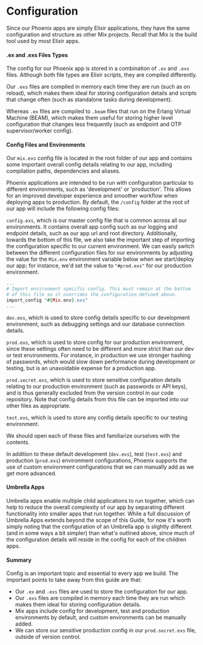 # Configuration

Since our Phoenix apps are simply Elixir applications, they  have the same configuration and structure as other Mix projects. Recall that Mix is the build tool used by most Elixir apps.

#### .ex and .exs Files Types

The config for our Phoenix app is stored in a combination of `.ex` and `.exs` files. Although both file types are Elixir scripts, they are compiled differently.

Our `.exs` files are compiled in memory each time they are run (such as on reload), which makes them ideal for storing configuration details and scripts that change often (such as standalone tasks during development).

Whereas `.ex` files are compiled to `.beam` files that run on the Erlang Virtual Machine (BEAM), which makes them useful for storing higher level configuration that changes less frequently (such as endpoint and OTP supervisor/worker config).


#### Config Files and Environments

Our `mix.exs` config file is located in the root folder of our app and contains some important overall config details relating to our app, including compilation paths, dependencies and aliases.

Phoenix applications are intended to be run with configuration particular to different environments, such as 'development' or 'production'. This allows for an improved developer experience and smoother workflow when deploying apps to production. By default, the `/config` folder at the root of our app will include the following config files:

`config.exs`, which is our master config file that is common across all our environments. It contains overall app config such as our logging and endpoint details, such as our app url and root directory. Additionally, towards the bottom of this file, we also take the important step of importing the configuration specific to our current environment.  We can easily switch between the different configuration files for our environments by adjusting the value for the `Mix.env` environment variable below when we start/deploy our app; for instance, we'd set the value to `"#prod.exs"` for our production environment.

```elixir
...
# Import environment specific config. This must remain at the bottom
# of this file so it overrides the configuration defined above.
import_config "#{Mix.env}.exs"
...
```

`dev.exs`, which is used to store config details specific to our development environment, such as debugging settings and our database connection details.

`prod.exs`, which is used to store config for our production environment, since these settings often need to be different and more strict than our dev or test environments. For instance, in production we use stronger hashing of passwords, which would slow down performance during development or testing, but is an unavoidable expense for a production app.

`prod.secret.exs`, which is used to store sensitive configuration details relating to our production environment (such as passwords or API keys), and is thus generally excluded from the version control in our code repository.  Note that config details from this file can be imported into our other files as appropriate.

`test.exs`, which is used to store any config details specific to our testing environment.

We should open each of these files and familiarize ourselves with the contents.

In addition to these default development (`dev.exs`), test (`test.exs`) and production (`prod.exs`) environment configurations, Phoenix supports the use of custom environment configurations that we can manually add as we get more advanced.

#### Umbrella Apps

Umbrella apps enable multiple child applications to run together, which can help to reduce the overall complexity of our app by separating different functionality into smaller apps that run together. While a full discussion of Umbrella Apps extends beyond the scope of this Guide, for now it's worth simply noting that the configuration of an Umbrella app is slightly different (and in some ways a bit simpler) than what's outlined above, since much of the configuration details will reside in the config for each of the children apps.

#### Summary

Config is an important topic and essential to every app we build. The important points to take away from this guide are that:
- Our `.ex` and `.exs` files are used to store the configuration for our app.
- Our `.exs` files are compiled in memory each time they are run which makes them ideal for storing configuration details.
- Mix apps include config for development, test and production environments by default, and custom environments can be manually added.
- We can store our sensitive production config in our `prod.secret.exs` file, outside of version control.
